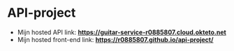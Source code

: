 # API-project

- Mijn hosted API link: **https://guitar-service-r0885807.cloud.okteto.net**
- Mijn hosted front-end link: **https://r0885807.github.io/api-project/**
